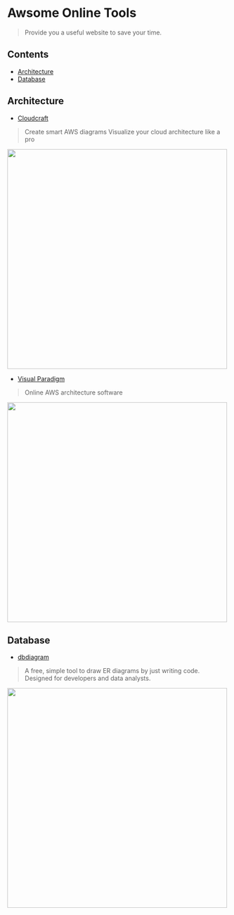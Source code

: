 # Awsome Online Tools
> Provide you a useful website to save your time.

## Contents
- [Architecture](#Architecture)
- [Database](#Database)

## Architecture
- [Cloudcraft](https://cloudcraft.co)
> Create smart AWS diagrams
> Visualize your cloud architecture like a pro

<img src="https://cloudcraft.co/images/awseditor4.png" width="500">

- [Visual Paradigm](https://online.visual-paradigm.com/tw/diagrams/features/aws-architecture-diagram-tool)
> Online AWS architecture software
<img src="https://online.visual-paradigm.com/tw/images/features/aws-architecture-diagram-tool/01-aws-architecture-diagram.png" width="500" onerror="console.log('error')">

## Database
- [dbdiagram](https://dbdiagram.io)
> A free, simple tool to draw ER diagrams by just writing code.
Designed for developers and data analysts.


<img src="https://dbdiagram.io/static/img/dbdiagram-demo.0791273.gif" width="500">
